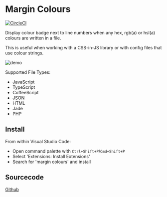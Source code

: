 # Margin Colours
[![CircleCI](https://circleci.com/gh/chinchiheather/vscode-margin-colours/tree/master.png?style=shield)](https://circleci.com/gh/chinchiheather/vscode-margin-colours/tree/master)

Display colour badge next to line numbers when any hex, rgb(a) or hsl(a) colours are written in a file.

This is useful when working with a CSS-in-JS library or with config files that use colour strings.

![demo](https://chinchiheather.github.io/vscode-margin-colours/img/demo-low-rate.gif)

Supported File Types:
 * JavaScript
 * TypeScript
 * CoffeeScript
 * JSON
 * HTML
 * Jade
 * PHP

## Install

From within Visual Studio Code:
 * Open command palette with `Ctrl+Shift+P`/`Cmd+Shift+P`
 * Select 'Extensions: Install Extensions'
 * Search for 'margin colours' and install

## Sourcecode

[Github](https://github.com/chinchiheather/vscode-margin-colours)
